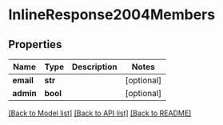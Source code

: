 # InlineResponse2004Members

## Properties
Name | Type | Description | Notes
------------ | ------------- | ------------- | -------------
**email** | **str** |  | [optional] 
**admin** | **bool** |  | [optional] 

[[Back to Model list]](../README.md#documentation-for-models) [[Back to API list]](../README.md#documentation-for-api-endpoints) [[Back to README]](../README.md)

